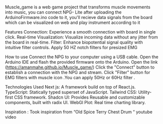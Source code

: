 Muscle_game is a web game project that transforms muscle movements into music, you can connect NPG- Lite after uploading the ArduinoFirmware.ino code to it, you'll recieve data signals from the board which can be visualized on web and play instrument according to it 

Features
Connection: Experience a smooth connection with board in single click.
Real-time Visualization: Visualize incoming data without any jitter from the board in real-time.
Filter: Enhance biopotential signal quality with intuitive filter controls. Apply 50 HZ notch filters for presized  EMG 

How to use
Connect the NPG to your computer using a USB cable.
Open the Arduino IDE and flash the provided firmware onto the Arduino.
Open the link (https://amanmahe.github.io/Muscle_game/)
Click the "Connect" button to establish a connection with the NPG and stream.
Click "Filter" button for EMG filters with muscle icon .You can apply 50Hz or 60Hz filter .

Technologies Used
Next js: A framework build on top of React.js.
TypeScript: Statically typed superset of JavaScript.
Tailwind CSS: Utility-first CSS framework.
Shadcn UI: Provides Reusable and customizable components, built with radix UI.
WebGl Plot: Real time charting library.

Inspiration :
Took inspiration from “Old Spice Terry Chest Drum “ youtube video
